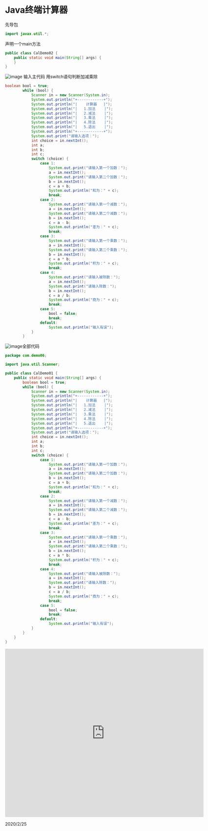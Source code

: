 # Java终端计算器
先导包
```java
import javax.util.*;
```
声明一个main方法
```java
public class CalDemo02 {
    public static void main(String[] args) {
    }
}
```
![image](https://img-blog.csdnimg.cn/20200118073401760.png)
输入主代码
用switch语句判断加减乘除
```java
boolean bool = true;
        while (bool) {
            Scanner in = new Scanner(System.in);
            System.out.println("+------------+");
            System.out.println("|    计算器   |");
            System.out.println("|   1.加法    |");
            System.out.println("|   2.减法    |");
            System.out.println("|   3.乘法    |");
            System.out.println("|   4.除法    |");
            System.out.println("|   5.退出    |");
            System.out.println("+------------+");
            System.out.print("请输入选项：");
            int choice = in.nextInt();
            int a;
            int b;
            int c;
            switch (choice) {
                case 1:
                    System.out.print("请输入第一个加数：");
                    a = in.nextInt();
                    System.out.print("请输入第二个加数：");
                    b = in.nextInt();
                    c = a + b;
                    System.out.println("和为：" + c);
                    break;
                case 2:
                    System.out.print("请输入第一个减数：");
                    a = in.nextInt();
                    System.out.print("请输入第二个减数：");
                    b = in.nextInt();
                    c = a - b;
                    System.out.println("差为：" + c);
                    break;
                case 3:
                    System.out.print("请输入第一个乘数：");
                    a = in.nextInt();
                    System.out.print("请输入第二个乘数：");
                    b = in.nextInt();
                    c = a * b;
                    System.out.println("积为：" + c);
                    break;
                case 4:
                    System.out.print("请输入被除数：");
                    a = in.nextInt();
                    System.out.print("请输入除数：");
                    b = in.nextInt();
                    c = a / b;
                    System.out.println("商为：" + c);
                    break;
                case 5:
                    bool = false;
                    break;
                default:
                    System.out.println("输入有误");
            }
        }
```
![image](https://img-blog.csdnimg.cn/20200118074020567.png?x-oss-process=image/watermark,type_ZmFuZ3poZW5naGVpdGk,shadow_10,text_aHR0cHM6Ly9ibG9nLmNzZG4ubmV0L3FxXzQ1NTUyOTg5,size_16,color_FFFFFF,t_70)全部代码

```java
package com.demo06;

import java.util.Scanner;

public class CalDemo01 {
    public static void main(String[] args) {
        boolean bool = true;
        while (bool) {
            Scanner in = new Scanner(System.in);
            System.out.println("+------------+");
            System.out.println("|    计算器   |");
            System.out.println("|   1.加法    |");
            System.out.println("|   2.减法    |");
            System.out.println("|   3.乘法    |");
            System.out.println("|   4.除法    |");
            System.out.println("|   5.退出    |");
            System.out.println("+------------+");
            System.out.print("请输入选项：");
            int choice = in.nextInt();
            int a;
            int b;
            int c;
            switch (choice) {
                case 1:
                    System.out.print("请输入第一个加数：");
                    a = in.nextInt();
                    System.out.print("请输入第二个加数：");
                    b = in.nextInt();
                    c = a + b;
                    System.out.println("和为：" + c);
                    break;
                case 2:
                    System.out.print("请输入第一个减数：");
                    a = in.nextInt();
                    System.out.print("请输入第二个减数：");
                    b = in.nextInt();
                    c = a - b;
                    System.out.println("差为：" + c);
                    break;
                case 3:
                    System.out.print("请输入第一个乘数：");
                    a = in.nextInt();
                    System.out.print("请输入第二个乘数：");
                    b = in.nextInt();
                    c = a * b;
                    System.out.println("积为：" + c);
                    break;
                case 4:
                    System.out.print("请输入被除数：");
                    a = in.nextInt();
                    System.out.print("请输入除数：");
                    b = in.nextInt();
                    c = a / b;
                    System.out.println("商为：" + c);
                    break;
                case 5:
                    bool = false;
                    break;
                default:
                    System.out.println("输入有误");
            }
        }
    }
}
```
<iframe src="https://tool.lu/coderunner/embed/7Ws.html" width="650" height="550" frameborder="0" mozallowfullscreen webkitallowfullscreen allowfullscreen></iframe>
                                                                                     
                                                                                     
<span>                                                                                                2020/2/25</span>

